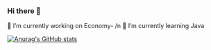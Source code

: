 ### Hi there 👋

🔭 I’m currently working on Economy- /n
🌱 I’m currently learning Java

[![Anurag's GitHub stats](https://github-readme-stats.vercel.app/api?username=SkillerEnte)](https://github.com/anuraghazra/github-readme-stats)
